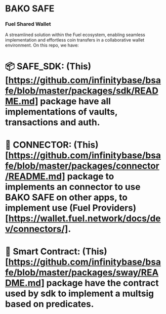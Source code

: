 # BAKO SAFE

### Fuel Shared Wallet

A streamlined solution within the Fuel ecosystem, enabling seamless implementation and effortless coin transfers in a collaborative wallet environment.
On this repo, we have:

# 📦 SAFE_SDK: (This)[https://github.com/infinitybase/bsafe/blob/master/packages/sdk/README.md] package have all implementations of vaults, transactions and auth.

# 🔗 CONNECTOR: (This)[https://github.com/infinitybase/bsafe/blob/master/packages/connector/README.md] package to implements an connector to use BAKO SAFE on other apps, to implement use (Fuel Providers)[https://wallet.fuel.network/docs/dev/connectors/].

# 📑 Smart Contract: (This)[https://github.com/infinitybase/bsafe/blob/master/packages/sway/README.md] package have the contract used by sdk to implement a multsig based on predicates.
